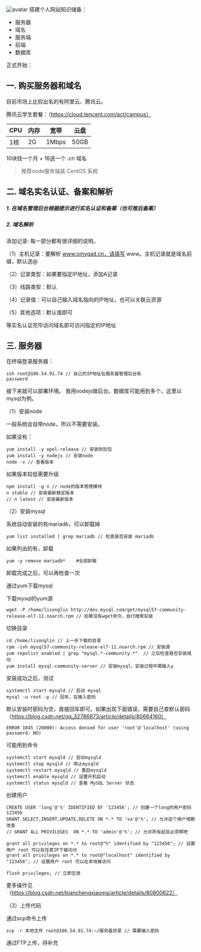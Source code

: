 ![avatar](https://open-cdn.zhongan.com/dm-instrument/images/zbfkl840uctx8mek5e83baveoiccjouqbtom6let.%E9%A3%9E%E4%BA%ABe%E7%94%9F%402x.png)
搭建个人网站知识储备：

- 服务器
- 域名
- 服务端
- 前端
- 数据库

正式开始：

## 一. 购买服务器和域名
目前市场上比较出名的有阿里云、腾讯云。

腾讯云学生套餐：（https://cloud.tencent.com/act/campus）


CPU | 内存 | 宽带 | 云盘
---|--- | --- | --- |
1核 | 2G | 1Mbps | 50GB


10块钱一个月 + 16送一个 .cn 域名

>推荐node服务端装 CentOS 系统

## 二. 域名实名认证、备案和解析
##### 1. 在域名管理后台根据提示进行实名认证和备案（也可推后备案）
##### 2. 域名解析
添加记录: 每一部分都有很详细的说明。

（1）主机记录：要解析 www.omygad.cn，请填写 www。主机记录就是域名前缀，默认选@

（2）记录类型：如果要指定IP地址，添加A记录

（3）线路类型：默认

（4）记录值：可以自己输入域名指向的IP地址，也可以关联云资源

（5）其他选项：默认值即可

等实名认证完毕访问域名即可访问指定的IP地址

## 三. 服务器
在终端登录服务器：
```
ssh root@106.54.91.74 // 自己的IP地址在服务器管理后台有
password
```
接下来就可以部署环境。
我用nodejs做后台。数据库可能用到多个，这里以mysql为例。

（1）安装node

一般系统会自带node，所以不需要安装。

如果没有：
```
yum install -y epel-release // 安装附加包
yum install -y nodejs // 安装node
node -v // 查看版本
```
如果版本较低需要升级
```
npm install -g n // node的版本管理模块
n stable // 安装最新稳定版本
// n latest // 安装最新版本
```

（2）安装mysql

系统自动安装的有mariadb，可以卸载掉
```
yum list installed | grep mariadb // 检查是否安装 mariadb
```
如果列出的有，卸载
```
yum -y remove mariadb*    #全部卸载
```
卸载完成之后，可以再检查一次

通过yum下载mysql

下载mysql的yum源
```
wget -P /home/lisonglin http://dev.mysql.com/get/mysql57-community-release-el7-11.noarch.rpm // 如果没有wget命令，自行搜索安装
```
切换目录
```
cd /home/lisonglin // 上一步下载的目录
rpm -ivh mysql57-community-release-el7-11.noarch.rpm // 安装源
yum repolist enabled | grep "mysql.*-community.*"  // 之后检查是否安装成功
yum install mysql-community-server // 安装mysql，安装过程中需输入y
```
安装成功之后，测试
```
systemctl start mysqld // 启动 mysql
mysql -u root -p // 回车，在输入密码
```
默认安装时密码为空，直接回车即可。如果出现下面错误，需要自己查默认密码（https://blog.csdn.net/qq_32786873/article/details/80664160）
```
ERROR 1045 (28000): Access denied for user 'root'@'localhost' (using password: NO)
```
可能用到命令
```
systemctl start mysqld // 启动mysqld
systemctl stop mysqld // 停止mysqld
systemctl restart mysqld // 重启mysqld
systemctl enable mysqld // 设置开机启动
systemctl status mysqld // 查看 MySQL Server 状态
```

创建用户
```
CREATE USER 'long'@'%' IDENTIFIED BY '123456'; // 创建一个long的用户密码 123456
GRANT SELECT,INSERT,UPDATE,DELETE ON *.* TO 'sa'@'%'; // 允许这个用户增删改查
// GRANT ALL PRIVILEGES  ON *.* TO 'admin'@'%'; // 允许所有起亚必须啊吧

grant all privileges on *.* to root@"%" identified by "123456"; // 设置用户 root 可以在任意IP下被访问
grant all privileges on *.* to root@"localhost" identified by "123456"; // 设置用户 root 可以在本地被访问

flush privileges; // 立即生效
```
更多操作见（https://blog.csdn.net/bianchengxiaoma/article/details/80800622）

（3）上传代码

通过scp命令上传
```
scp -r 本地文件 root@106.54.91.74:~/服务器目录 // 需要输入密码
```
通过FTP上传，待补充